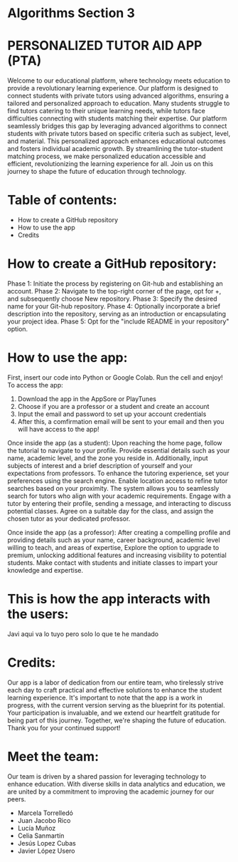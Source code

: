 # Algorithms Section 3
# PERSONALIZED TUTOR AID APP (PTA)

Welcome to our educational platform, where technology meets education to provide a revolutionary learning experience. Our platform is designed to connect students with private tutors using advanced algorithms, ensuring a tailored and personalized approach to education.
Many students struggle to find tutors catering to their unique learning needs, while tutors face difficulties connecting with students matching their expertise. Our platform seamlessly bridges this gap by leveraging advanced algorithms to connect students with private 
tutors based on specific criteria such as subject, level, and material. This personalized approach enhances educational outcomes and fosters individual academic growth. By streamlining the tutor-student matching process, we make personalized education accessible and efficient, revolutionizing the learning experience for all. Join us on this journey to shape the future of education through technology.

# Table of contents:
- How to create a GitHub repository
- How to use the app
- Credits

# How to create a GitHub repository:
Phase 1: Initiate the process by registering on Git-hub and establishing an account.
Phase 2: Navigate to the top-right corner of the page, opt for +, and subsequently choose New repository.
Phase 3: Specify the desired name for your Git-hub repository.
Phase 4: Optionally incorporate a brief description into the repository, serving as an introduction or encapsulating your project idea.
Phase 5: Opt for the "include README in your repository" option.

# How to use the app:
First, insert our code into Python or Google Colab. Run the cell and enjoy!
To access the app:
1. Download the app in the AppSore or PlayTunes
2. Choose if you are a professor or a student and create an account
3. Input the email and password to set up your account credentials
4. After this, a comfirmation email will be sent to your email and then you will have access to the app!

Once inside the app (as a student): 
Upon reaching the home page, follow the tutorial to navigate to your profile. Provide essential details such as your name, academic level, and the zone you reside in. Additionally, input subjects of interest and a brief description of yourself and your expectations from professors.
To enhance the tutoring experience, set your preferences using the search engine. Enable location access to refine tutor searches based on your proximity. The system allows you to seamlessly search for tutors who align with your academic requirements.
Engage with a tutor by entering their profile, sending a message, and interacting to discuss potential classes. Agree on a suitable day for the class, and assign the chosen tutor as your dedicated professor.

Once inside the app (as a professor):
After creating a compelling profile and providing details such as your name, career background, academic level willing to teach, and areas of expertise, Explore the option to upgrade to premium, unlocking additional features and increasing visibility to potential students. Make contact with students and initiate classes to impart your knowledge and expertise.

# This is how the app interacts with the users:
Javi aqui va lo tuyo pero solo lo que te he mandado


# Credits: 
Our app is a labor of dedication from our entire team, who tirelessly strive each day to craft practical and effective solutions to enhance the student learning experience. It's important to note that the app is a work in progress, with the current version serving as the blueprint for its potential. Your participation is invaluable, and we extend our heartfelt gratitude for being part of this journey. Together, we're shaping the future of education. Thank you for your continued support!

# Meet the team: 
Our team is driven by a shared passion for leveraging technology to enhance education. With diverse skills in data analytics and education, we are united by a commitment to improving the academic journey for our peers.
- Marcela Torrelledó
- Juan Jacobo Rico
- Lucía Muñoz
- Celia Sanmartín
- Jesús Lopez Cubas
- Javier López Usero






